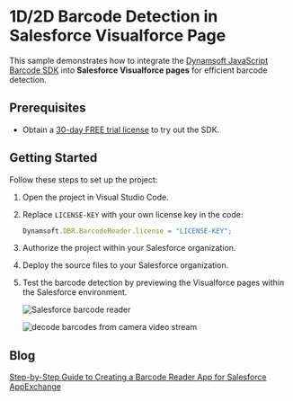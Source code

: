 # 1D/2D Barcode Detection in Salesforce Visualforce Page

This sample demonstrates how to integrate the [Dynamsoft JavaScript Barcode SDK](https://www.dynamsoft.com/barcode-reader/sdk-javascript/) into **Salesforce Visualforce pages** for efficient barcode detection.

## Prerequisites
- Obtain a [30-day FREE trial license](https://www.dynamsoft.com/customer/license/trialLicense?product=dbr) to try out the SDK.

## Getting Started
Follow these steps to set up the project:
1. Open the project in Visual Studio Code.
2. Replace `LICENSE-KEY` with your own license key in the code:

    ```js
    Dynamsoft.DBR.BarcodeReader.license = "LICENSE-KEY";
    ```
3. Authorize the project within your Salesforce organization.
4. Deploy the source files to your Salesforce organization.
5. Test the barcode detection by previewing the Visualforce pages within the Salesforce environment.

    ![Salesforce barcode reader](https://www.dynamsoft.com/codepool/wp-content/uploads/2020/09/salesforce-barcode-reader.png)
    
    ![decode barcodes from camera video stream](https://www.dynamsoft.com/codepool/wp-content/uploads/2020/09/salesforce-decode-video.png)


## Blog
[Step-by-Step Guide to Creating a Barcode Reader App for Salesforce AppExchange](https://www.dynamsoft.com/codepool/salesforce-appexchange-barcode-reader-app.html)
